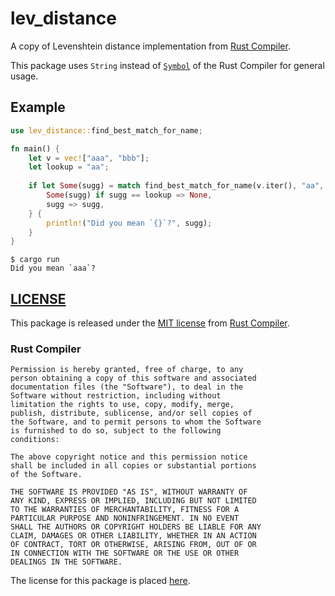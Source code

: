 # lev_distance

A copy of Levenshtein distance implementation from [Rust Compiler](https://github.com/rust-lang/rust/blob/0fb1c371d4a14f9ce7a721d8aea683a6e6774f6c/compiler/rustc_span/src/lev_distance.rs).

This package uses `String` instead of [`Symbol`](https://github.com/rust-lang/rust/blob/d6082292a6f3207cbdacd6633a5b9d1476bb6772/compiler/rustc_span/src/symbol.rs#L1625) of the Rust Compiler for general usage.

## Example

```rust
use lev_distance::find_best_match_for_name;

fn main() {
    let v = vec!["aaa", "bbb"];
    let lookup = "aa";
    
    if let Some(sugg) = match find_best_match_for_name(v.iter(), "aa", None) {
        Some(sugg) if sugg == lookup => None,
        sugg => sugg,
    } {
        println!("Did you mean `{}`?", sugg);
    }
}
```

```shell
$ cargo run
Did you mean `aaa`?
```

## [LICENSE](https://github.com/ken-matsui/lev_distance/blob/main/src/lib.rs#L1-L26)

This package is released under the [MIT license](https://github.com/rust-lang/rust/blob/master/COPYRIGHT) from [Rust Compiler](https://github.com/rust-lang/rust/blob/0fb1c371d4a14f9ce7a721d8aea683a6e6774f6c/compiler/rustc_span/src/lev_distance.rs).

### Rust Compiler

```
Permission is hereby granted, free of charge, to any
person obtaining a copy of this software and associated
documentation files (the "Software"), to deal in the
Software without restriction, including without
limitation the rights to use, copy, modify, merge,
publish, distribute, sublicense, and/or sell copies of
the Software, and to permit persons to whom the Software
is furnished to do so, subject to the following
conditions:

The above copyright notice and this permission notice
shall be included in all copies or substantial portions
of the Software.

THE SOFTWARE IS PROVIDED "AS IS", WITHOUT WARRANTY OF
ANY KIND, EXPRESS OR IMPLIED, INCLUDING BUT NOT LIMITED
TO THE WARRANTIES OF MERCHANTABILITY, FITNESS FOR A
PARTICULAR PURPOSE AND NONINFRINGEMENT. IN NO EVENT
SHALL THE AUTHORS OR COPYRIGHT HOLDERS BE LIABLE FOR ANY
CLAIM, DAMAGES OR OTHER LIABILITY, WHETHER IN AN ACTION
OF CONTRACT, TORT OR OTHERWISE, ARISING FROM, OUT OF OR
IN CONNECTION WITH THE SOFTWARE OR THE USE OR OTHER
DEALINGS IN THE SOFTWARE.
```

The license for this package is placed [here](LICENSE).
